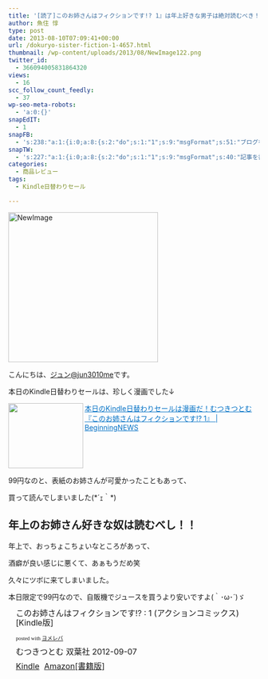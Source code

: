 ```yaml
---
title: '[読了]このお姉さんはフィクションです!? 1』は年上好きな男子は絶対読むべき！'
author: 魚住 惇
type: post
date: 2013-08-10T07:09:41+00:00
url: /dokuryo-sister-fiction-1-4657.html
thumbnail: /wp-content/uploads/2013/08/NewImage122.png
twitter_id:
  - 366094005831864320
views:
  - 16
scc_follow_count_feedly:
  - 37
wp-seo-meta-robots:
  - 'a:0:{}'
snapEdIT:
  - 1
snapFB:
  - 's:238:"a:1:{i:0;a:8:{s:2:"do";s:1:"1";s:9:"msgFormat";s:51:"ブログを更新しました！%TITLE% %SITENAME%";s:8:"postType";s:1:"A";s:9:"isAutoImg";s:1:"A";s:8:"imgToUse";s:0:"";s:9:"isAutoURL";s:1:"A";s:8:"urlToUse";s:0:"";s:4:"doFB";i:0;}}";'
snapTW:
  - 's:227:"a:1:{i:0;a:8:{s:2:"do";s:1:"1";s:9:"msgFormat";s:40:"記事を書きました: %TITLE%  %URL%";s:8:"attchImg";s:1:"1";s:9:"isAutoImg";s:1:"A";s:8:"imgToUse";s:0:"";s:9:"isAutoURL";s:1:"A";s:8:"urlToUse";s:0:"";s:4:"doTW";i:0;}}";'
categories:
  - 商品レビュー
tags:
  - Kindle日替わりセール

---
```

<img decoding="async" loading="lazy" title="NewImage.png" src="/wp-content/uploads/2013/08/NewImage12.png" alt="NewImage" width="300" height="300" border="0" />

<!--more-->

こんにちは、[ジュン@jun3010me][1]です。

本日のKindle日替わりセールは、珍しく漫画でした↓

<a rel="nofollow noopener noreferrer" href="http://192.168.11.200:8000/kindle-daily-sale-sister-fiction-4644.html" target="_blank"><img decoding="async" loading="lazy" class="alignleft" src="http://capture.heartrails.com/150x130/shadow?http://192.168.11.200:8000/kindle-daily-sale-sister-fiction-4644.html" alt="" width="150" height="130" border="0" align="left" /></a><a style="color: #0070c5;" href="http://192.168.11.200:8000/kindle-daily-sale-sister-fiction-4644.html" target="_blank" rel="noopener noreferrer">本日のKindle日替わりセールは漫画だ！むつきつとむ『このお姉さんはフィクションです!? 1』 | BeginningNEWS</a><a href="http://b.hatena.ne.jp/entry/http://192.168.11.200:8000/kindle-daily-sale-sister-fiction-4644.html" target="_blank" rel="noopener noreferrer"><img decoding="async" src="http://b.hatena.ne.jp/entry/image/http://192.168.11.200:8000/kindle-daily-sale-sister-fiction-4644.html" alt="" border="0" /></a><br style="clear: both;" />

99円なのと、表紙のお姉さんが可愛かったこともあって、

買って読んでしまいました(\*´ｪ｀\*)

## 年上のお姉さん好きな奴は読むべし！！

年上で、おっちょこちょいなところがあって、

酒癖が良い感じに悪くて、あぁもうだめ笑

久々にツボに来てしまいました。

本日限定で99円なので、自販機でジュースを買うより安いですよ(｀･ω･´)ゞ

<div class="booklink-box" style="text-align: left; padding-bottom: 20px; font-size: medium; /zoom: 1; overflow: hidden;">
  <div class="booklink-image" style="float: left; margin: 0 15px 10px 0;">
    <a name="booklink" href="http://www.amazon.co.jp/exec/obidos/asin/B009DBZ5X4/jn050191-22/" rel="nofollow noopener noreferrer" target="_blank"></a><img decoding="async" style="border: none;" src="http://ecx.images-amazon.com/images/I/5110bLK84SL._SL160_.jpg" alt="" />
  </div>
  <div class="booklink-info" style="line-height: 120%; /zoom: 1; overflow: hidden;">
    <div class="booklink-name" style="margin-bottom: 10px; line-height: 120%;">
      <a name="booklink" href="http://www.amazon.co.jp/exec/obidos/asin/B009DBZ5X4/jn050191-22/" rel="nofollow noopener noreferrer" target="_blank"></a>このお姉さんはフィクションです!? : 1 (アクションコミックス)[Kindle版]</p>
      <div class="booklink-powered-date" style="font-size: 8pt; margin-top: 5px; font-family: verdana; line-height: 120%;">
        posted with <a href="http://yomereba.com" target="_blank" rel="noopener noreferrer">ヨメレバ</a>
      </div>
    </div>
    <div class="booklink-detail" style="margin-bottom: 5px;">
      むつきつとむ 双葉社 2012-09-07
    </div>
    <div class="booklink-link2" style="margin-top: 10px;">
      <div class="shoplinkkindle" style="display: inline; margin-right: 5px;">
        <a href="http://www.amazon.co.jp/exec/obidos/ASIN/B009DBZ5X4/jn050191-22/" rel="nofollow noopener noreferrer" target="_blank">Kindle</a>
      </div>
      <div class="shoplinkamazon" style="display: inline; margin-right: 5px;">
        <a title="アマゾン" href="http://www.amazon.co.jp/exec/obidos/ASIN/4575839493/jn050191-22/" rel="nofollow noopener noreferrer" target="_blank">Amazon[書籍版]</a>
      </div>
    </div>
  </div>
  <div class="booklink-footer" style="clear: left;">
    &nbsp;
  </div>
</div>

 [1]: https://twitter.com/jun3010me